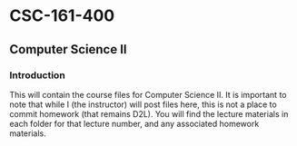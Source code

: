 # CSC-161-400
## Computer Science II

### Introduction
This will contain the course files for Computer Science II.  It is important to note that while I (the instructor) will post files here, this is not a place to commit homework (that remains D2L).  You will find the lecture materials in each folder for that lecture number, and any associated homework materials.
